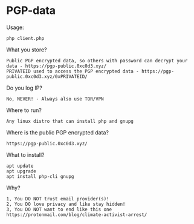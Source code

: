# PGP-data

Usage:
```
php client.php
```

What you store?
```
Public PGP encrypted data, so others with password can decrypt your data - https://pgp-public.0xc0d3.xyz/
PRIVATEID used to access the PGP encrypted data - https://pgp-public.0xc0d3.xyz/0xPRIVATEID/
```

Do you log IP?
```
No, NEVER! - Always also use TOR/VPN
```

Where to run?
```
Any linux distro that can install php and gnupg
```

Where is the public PGP encrypted data?
```
https://pgp-public.0xc0d3.xyz/
```

What to install?
```
apt update
apt upgrade
apt install php-cli gnupg
```

Why?
```
1, You DO NOT trust email provider(s)!
2, You DO love privacy and like stay hidden!
3, You DO NOT want to end like this one https://protonmail.com/blog/climate-activist-arrest/
```
